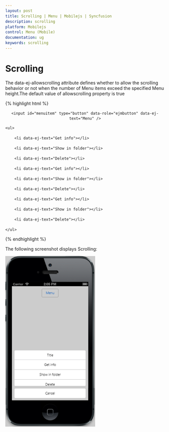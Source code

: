 ```yaml
---
layout: post
title: Scrolling | Menu | Mobilejs | Syncfusion
description: scrolling 	
platform: Mobilejs
control: Menu (Mobile)
documentation: ug
keywords: scrolling
---
```


# Scrolling 	

The data-ej-allowscrolling attribute defines whether to allow the scrolling behavior or not when the number of Menu items exceed the specified Menu height.The default value of allowscrolling  property  is true

{% highlight html %}

 <div style="text-align: center;">

	<input id="menuitem" type="button" data-role="ejmbutton" data-ej-text="Menu" />

</div>

<div id="menu_sample" data-role="ejmmenu" data-ej-target="menuitem" data-ej-height="200">

	<ul>

		<li data-ej-text="Get info"></li>

		<li data-ej-text="Show in folder"></li>

		<li data-ej-text="Delete"></li>

		<li data-ej-text="Get info"></li>

		<li data-ej-text="Show in folder"></li>

		<li data-ej-text="Delete"></li>

		<li data-ej-text="Get info"></li>

		<li data-ej-text="Show in folder"></li>

		<li data-ej-text="Delete"></li>

	</ul>

</div>

{% endhighlight %}

The following screenshot displays Scrolling:

![](Scrolling_images/Scrolling_img1.png)